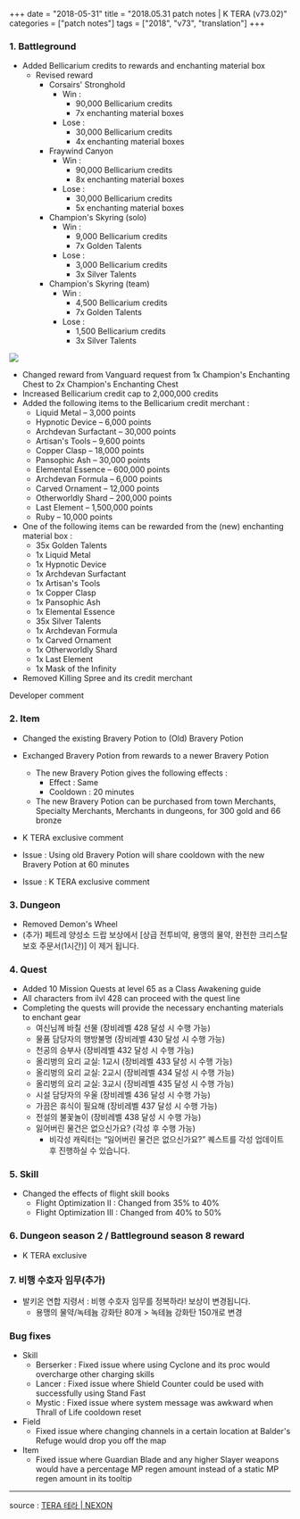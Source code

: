 +++
date = "2018-05-31"
title = "2018.05.31 patch notes | K TERA (v73.02)"
categories = ["patch notes"]
tags = ["2018", "v73", "translation"]
+++

### 1. Battleground
- Added Bellicarium credits to rewards and enchanting material box
  - Revised reward
    - Corsairs' Stronghold
      - Win : 
        - 90,000 Bellicarium credits
        - 7x enchanting material boxes
      - Lose : 
        - 30,000 Bellicarium credits
        - 4x enchanting material boxes
    - Fraywind Canyon
      - Win : 
        - 90,000 Bellicarium credits
        - 8x enchanting material boxes
      - Lose : 
        - 30,000 Bellicarium credits
        - 5x enchanting material boxes
    - Champion's Skyring (solo)
      - Win : 
        - 9,000 Bellicarium credits
        - 7x Golden Talents
      - Lose : 
        - 3,000 Bellicarium credits
        - 3x Silver Talents
    - Champion's Skyring (team)
      - Win : 
        - 4,500 Bellicarium credits
        - 7x Golden Talents
      - Lose : 
        - 1,500 Bellicarium credits
        - 3x Silver Talents

![](https://seraphinush-gaming.github.io/mysterium/images/patch-notes/2018-08-31-1.png)

  - Changed reward from Vanguard request from 1x Champion's Enchanting Chest to 2x Champion's Enchanting Chest
  - Increased Bellicarium credit cap to 2,000,000 credits
  - Added the following items to the Bellicarium credit merchant :
    - Liquid Metal – 3,000 points
    - Hypnotic Device – 6,000 points
    - Archdevan Surfactant – 30,000 points
    - Artisan's Tools – 9,600 points
    - Copper Clasp – 18,000 points
    - Pansophic Ash – 30,000 points
    - Elemental Essence – 600,000 points
    - Archdevan Formula – 6,000 points
    - Carved Ornament – 12,000 points
    - Otherworldly Shard – 200,000 points
    - Last Element – 1,500,000 points
    - Ruby – 10,000 points
  - One of the following items can be rewarded from the (new) enchanting material box :
    - 35x Golden Talents
    - 1x Liquid Metal
    - 1x Hypnotic Device
    - 1x Archdevan Surfactant
    - 1x Artisan's Tools
    - 1x Copper Clasp
    - 1x Pansophic Ash
    - 1x Elemental Essence
    - 35x Silver Talents
    - 1x Archdevan Formula
    - 1x Carved Ornament
    - 1x Otherworldly Shard
    - 1x Last Element
    - 1x Mask of the Infinity
- Removed Killing Spree and its credit merchant

Developer comment

### 2. Item
- Changed the existing Bravery Potion to (Old) Bravery Potion
- Exchanged Bravery Potion from rewards to a newer Bravery Potion
  - The new Bravery Potion gives the following effects :
    - Effect : Same
    - Cooldown : 20 minutes
  - The new Bravery Potion can be purchased from town Merchants, Specialty Merchants, Merchants in dungeons, for 300 gold and 66 bronze
- K TERA exclusive comment

- Issue : Using old Bravery Potion will share cooldown with the new Bravery Potion at 60 minutes
- Issue : K TERA exclusive comment

### 3. Dungeon
- Removed Demon's Wheel
- (추가) 페트레 양성소 드랍 보상에서 [상급 전투비약, 용맹의 물약, 완전한 크리스탈 보호 주문서(1시간)] 이 제거 됩니다.

### 4. Quest
- Added 10 Mission Quests at level 65 as a Class Awakening guide
- All characters from ilvl 428 can proceed with the quest line
- Completing the quests will provide the necessary enchanting materials to enchant gear
  - 여신님께 바칠 선물 (장비레벨 428 달성 시 수행 가능)
  - 물품 담당자의 행방불명 (장비레벨 430 달성 시 수행 가능)
  - 천공의 승부사 (장비레벨 432 달성 시 수행 가능)
  - 올리벙의 요리 교실: 1교시 (장비레벨 433 달성 시 수행 가능)
  - 올리벙의 요리 교실: 2교시 (장비레벨 434 달성 시 수행 가능)
  - 올리벙의 요리 교실: 3교시 (장비레벨 435 달성 시 수행 가능)
  - 시설 담당자의 우울 (장비레벨 436 달성 시 수행 가능)
  - 가끔은 휴식이 필요해 (장비레벨 437 달성 시 수행 가능)
  - 전설의 불꽃놀이 (장비레벨 438 달성 시 수행 가능)
  - 잃어버린 물건은 없으신가요? (각성 후 수행 가능)
    - 비각성 캐릭터는 “잃어버린 물건은 없으신가요?” 퀘스트를 각성 업데이트 후 진행하실 수 있습니다.

### 5. Skill
- Changed the effects of flight skill books
  - Flight Optimization II : Changed from 35% to 40%
  - Flight Optimization III : Changed from 40% to 50%

### 6. Dungeon season 2 / Battleground season 8 reward
- K TERA exclusive

### 7. 비행 수호자 임무(추가)
- 발키온 연합 지령서 : 비행 수호자 임무를 정복하라! 보상이 변경됩니다.
  -  용맹의 물약/녹테늄 강화탄 80개 > 녹테늄 강화탄 150개로 변경

### Bug fixes
- Skill
  - Berserker : Fixed issue where using Cyclone and its proc would overcharge other charging skills
  - Lancer : Fixed issue where Shield Counter could be used with successfully using Stand Fast
  - Mystic : Fixed issue where system message was awkward when Thrall of Life cooldown reset
- Field
  - Fixed issue where changing channels in a certain location at Balder's Refuge would drop you off the map
- Item
  - Fixed issue where Guardian Blade and any higher Slayer weapons would have a percentage MP regen amount instead of a static MP regen amount in its tooltip

----

source : [TERA 테라 | NEXON](http://tera.nexon.com/news/update/view.aspx?n4articlesn=336)
